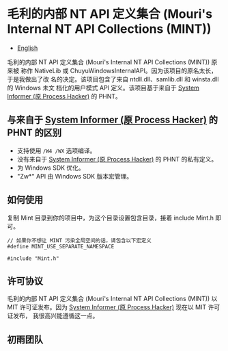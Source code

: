 ﻿# 毛利的内部 NT API 定义集合 (Mouri's Internal NT API Collections (MINT))

- [English](Readme.md)

毛利的内部 NT API 定义集合 (Mouri's Internal NT API Collections (MINT)) 原来被
称作 NativeLib 或 ChuyuWindowsInternalAPI。因为该项目的原名太长，于是我做出了改
名的决定。该项目包含了来自 ntdll.dll、samlib.dll 和 winsta.dll 的 Windows 未文
档化的用户模式 API 定义。该项目基于来自于 [System Informer (原 Process Hacker)]
的 PHNT。

## 与来自于 [System Informer (原 Process Hacker)] 的 PHNT 的区别

- 支持使用 `/W4 /WX` 选项编译。
- 没有来自于 [System Informer (原 Process Hacker)] 的 PHNT 的私有定义。
- 为 Windows SDK 优化。
- "Zw*" API 由 Windows SDK 版本宏管理。

## 如何使用

复制 Mint 目录到你的项目中，为这个目录设置包含目录，接着 include Mint.h 即可。

```
// 如果你不想让 MINT 污染全局空间的话，请包含以下宏定义
#define MINT_USE_SEPARATE_NAMESPACE

#include "Mint.h"
```

## 许可协议

毛利的内部 NT API 定义集合 (Mouri's Internal NT API Collections (MINT)) 以 MIT
许可证发布。因为 [System Informer (原 Process Hacker)] 现在以 MIT 许可证发布，
我很高兴能遵循这一点。

[System Informer (原 Process Hacker)]: https://github.com/winsiderss/systeminformer

## 初雨团队
